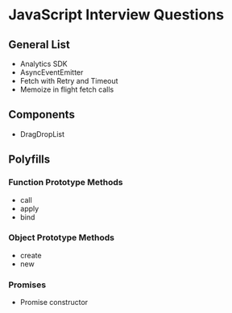 # JavaScript Interview Questions

## General List
- Analytics SDK
- AsyncEventEmitter
- Fetch with Retry and Timeout
- Memoize in flight fetch calls

## Components
- DragDropList

## Polyfills
### Function Prototype Methods
- call
- apply
- bind

### Object Prototype Methods
- create
- new

### Promises
- Promise constructor
